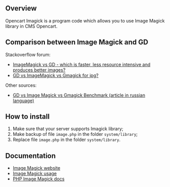 <h2>Overview</h2>
<p>Opencart Imagick is a program code which allows you to use Image Magick library in CMS Opencart.</p>
<h2>Comparison between Image Magick and GD</h2>
<p>Stackoverflow forum:</p>
<ul>
  <li><a href="https://stackoverflow.com/questions/8319203/imagemagick-vs-gd-which-is-faster-less-resource-intensive-and-produces-better">ImageMagick vs GD - which is faster, less resource intensive and produces better images?</a></li>
  <li><a href="https://stackoverflow.com/questions/5282072/gd-vs-imagemagick-vs-gmagick-for-jpg">GD vs ImageMagick vs Gmagick for jpg?</a></li>  
</ul>
<p>Other sources:</p>
<ul>
  <li><a href="https://habr.com/ru/post/188666/">GD vs Image Magick vs Gmagick Benchmark (article in russian language)</a></li>
</ul>
<h2>How to install</h2>
<ol>
  <li>Make sure that your server supports Imagick library;</li>
  <li>Make backup of file <code>image.php</code> in the folder <code>system/library</code>;</li>
  <li>Replace file <code>image.php</code> in the folder <code>system/library</code>.</li>
</ol>
<h2>Documentation</h2>
<ul>
  <li><a href="https://imagemagick.org/">Image Magick website</a></li>
  <li><a href="https://legacy.imagemagick.org/Usage/">Image Magick usage</a></li>
  <li><a href="https://www.php.net/manual/en/book.imagick.php">PHP Image Magick docs</a></li>
</ul>
